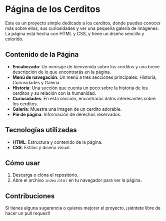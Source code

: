 # Página de los Cerditos

Este es un proyecto simple dedicado a los cerditos, donde puedes conocer más sobre ellos, sus curiosidades y ver una pequeña galería de imágenes. La página está hecha con HTML y CSS, y tiene un diseño sencillo y colorido.

## Contenido de la Página

- **Encabezado**: Un mensaje de bienvenida sobre los cerditos y una breve descripción de lo que encontrarás en la página.
- **Menú de navegación**: Un menú a tres secciones principales: Historia, Curiosidades y Galería.
- **Historia**: Una sección que cuenta un poco sobre la historia de los cerditos y su relación con la humanidad.
- **Curiosidades**: En esta sección, encontrarás datos interesantes sobre los cerditos.
- **Galería**: Muestra una imagen de un cerdito adorable.
- **Pie de página**: Información de derechos reservados.

## Tecnologías utilizadas

- **HTML**: Estructura y contenido de la página.
- **CSS**: Estilos y diseño visual.
  
## Cómo usar

1. Descarga o clona el repositorio.
2. Abre el archivo `index.html` en tu navegador para ver la página.

## Contribuciones

Si tienes alguna sugerencia o quieres mejorar el proyecto, ¡siéntete libre de hacer un pull request!

